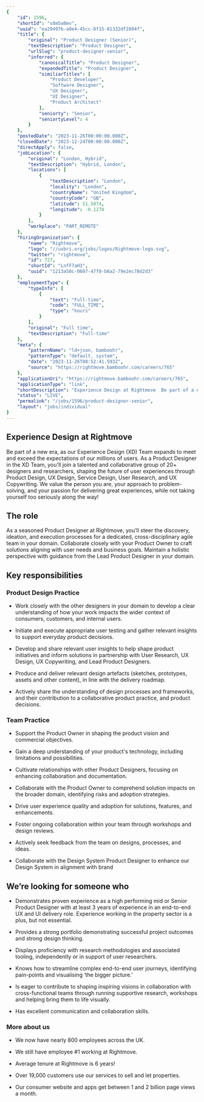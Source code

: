 ```yaml
---
{
	"id": 1596,
	"shortId": "s8m5a8mv",
	"uuid": "ea29497b-a0e4-45cc-8f15-81332df2894f",
	"title": {
		"original": "Product Designer (Senior)",
		"textDescription": "Product Designer",
		"urlSlug": "product-designer-senior",
		"inferred": {
			"canonicalTitle": "Product Designer",
			"expandedTitle": "Product Designer",
			"similiarTitles": [
				"Product Developer",
				"Software Designer",
				"UX Designer",
				"UI Designer",
				"Product Architect"
			],
			"seniorty": "Senior",
			"seniortyLevel": 4
		}
	},
	"postedDate": "2023-11-26T00:00:00.000Z",
	"closedDate": "2023-12-24T00:00:00.000Z",
	"directApply": false,
	"jobLocation": {
		"original": "London, Hybrid",
		"textDescription": "Hybrid, London",
		"locations": [
			{
				"textDescription": "London",
				"locality": "London",
				"countryName": "United Kingdom",
				"countryCode": "GB",
				"latitude": 51.5074,
				"longitude": -0.1278
			}
		],
		"workplace": "PART_REMOTE"
	},
	"hiringOrganization": {
		"name": "Rightmove",
		"logo": "//uxbri.org/jobs/logos/Rightmove-logo.svg",
		"twitter": "rightmove",
		"id": 727,
		"shortId": "LnfF7aH3",
		"uuid": "1213a58c-0607-47f0-b6a2-79e2ec78d2d3"
	},
	"employmentType": {
		"typeInfo": [
			{
				"text": "Full-time",
				"code": "FULL_TIME",
				"type": "hours"
			}
		],
		"original": "Full time",
		"textDescription": "Full-time"
	},
	"meta": {
		"patternName": "ld+json, bamboohr",
		"patternType": "default, system",
		"date": "2023-11-26T08:52:41.593Z",
		"source": "https://rightmove.bamboohr.com/careers/765"
	},
	"applicationUri": "https://rightmove.bamboohr.com/careers/765",
	"applicationType": "link",
	"shortDescription": "Experience Design at Rightmove  Be part of a new era, as our Experience Design (XD) Team expands to meet and exceed the expectations of our millions of users. As a Product Designer in the XD Team,",
	"status": "LIVE",
	"permalink": "/jobs/1596/product-designer-senior",
	"layout": "jobs/individual"
}
---
```

<h2>Experience Design at Rightmove&nbsp;</h2><p>Be part of a new era, as our Experience Design (XD) Team expands to meet and exceed the expectations of our millions of users. As a Product Designer in the XD Team, you'll join a talented and collaborative group of 20+ designers and researchers, shaping the future of user experiences through Product Design, UX Design, Service Design, User Research, and UX Copywriting. We value the person you are, your approach to problem-solving, and your passion for delivering great experiences, while not taking yourself too seriously along the way!&nbsp;&nbsp;</p><h2>The role&nbsp;</h2><p>As a seasoned Product Designer at Rightmove, you’ll steer the discovery, ideation, and execution processes for a dedicated, cross-disciplinary agile team in your domain. Collaborate closely with your Product Owner to craft solutions aligning with user needs and business goals. Maintain a holistic perspective with guidance from the Lead Product Designer in your domain.&nbsp;</p><h2>Key responsibilities&nbsp;</h2><h3>Product Design Practice&nbsp;</h3><ul><li><p>Work closely with the other designers in your domain to develop a clear understanding of how your work impacts the wider context of consumers, customers, and internal users. &nbsp;&nbsp;</p></li><li><p>Initiate and execute appropriate user testing and gather relevant insights to support everyday product decisions.&nbsp;</p></li><li><p>Develop and share relevant user insights to help shape product initiatives and inform solutions in partnership with User Research, UX Design, UX Copywriting, and Lead Product Designers. &nbsp;&nbsp;</p></li><li><p>Produce and deliver relevant design artefacts (sketches, prototypes, assets and other content), in line with the delivery roadmap. &nbsp;&nbsp;</p></li><li><p>Actively share the understanding of design processes and frameworks, and their contribution to a collaborative product practice, and product decisions. &nbsp;&nbsp;</p></li></ul><h3>Team Practice&nbsp;</h3><ul><li><p>Support the Product Owner in shaping the product vision and commercial objectives.&nbsp;</p></li><li><p>Gain a deep understanding of your product's technology, including limitations and possibilities.&nbsp;</p></li><li><p>Cultivate relationships with other Product Designers, focusing on enhancing collaboration and documentation.&nbsp;</p></li><li><p>Collaborate with the Product Owner to comprehend solution impacts on the broader domain, identifying risks and adoption strategies.&nbsp;</p></li><li><p>Drive user experience quality and adoption for solutions, features, and enhancements.&nbsp;</p></li><li><p>Foster ongoing collaboration within your team through workshops and design reviews.&nbsp;</p></li><li><p>Actively seek feedback from the team on designs, processes, and ideas.&nbsp;</p></li><li><p>Collaborate with the Design System Product Designer to enhance our Design System in alignment with brand&nbsp;</p></li></ul><h2>We’re looking for someone who&nbsp;</h2><ul><li><p>Demonstrates proven experience as a high performing mid or Senior Product Designer with at least 3 years of experience in an end-to-end UX and UI delivery role. Experience working in the property sector is a plus, but not essential.&nbsp;</p></li><li><p>Provides a strong portfolio demonstrating successful project outcomes and strong design thinking.&nbsp;&nbsp;</p></li><li><p>Displays proficiency with research methodologies and associated tooling, independently or in support of user researchers.&nbsp;</p></li><li><p>Knows how to streamline complex end-to-end user journeys, identifying pain-points and visualising ‘the bigger picture.’&nbsp;</p></li><li><p>Is eager to contribute to shaping inspiring visions in collaboration with cross-functional teams through running supportive research, workshops and helping bring them to life visually.&nbsp;</p></li><li><p>Has excellent communication and collaboration skills.&nbsp;</p></li></ul><h3>More about us</h3><ul><li><p>We now have nearly 800 employees across the UK.&nbsp;</p></li><li><p>We still have employee #1 working at Rightmove.&nbsp;</p></li><li><p>Average tenure at Rightmove is 6 years!&nbsp;</p></li><li><p>Over 19,000 customers use our services to sell and let properties.&nbsp;</p></li><li><p>Our consumer website and apps get between 1 and 2 billion page views a month.</p></li></ul>
